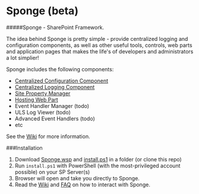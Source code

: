 Sponge (beta)
======

#####Sponge - SharePoint Framework.

The idea behind Sponge is pretty simple - provide centralized logging and configuration components, as well as other useful tools, controls, web parts and application pages that makes the life's of developers and administrators a lot simplier!

Sponge includes the following components:
- [Centralized Configuration Component](../../wiki/Configuration-Framework) 
- [Centralized Logging Component](../../wiki/Logging-Framework) 
- [Site Property Manager](../../wiki/Site-Property-Manager) 
- [Hosting Web Part](../../wiki/Hosting-Web-Part) 
- Event Handler Manager (todo)
- ULS Log Viewer (todo)
- Advanced Event Handlers (todo)
- etc

See the [Wiki](../../wiki/Home)  for more information.

###Installation

1.  Download [Sponge.wsp](../../raw/master/lib/Sponge.wsp) and [install.ps1](../../raw/master/lib/install.ps1) in a folder (or clone this repo)
2.  Run `install.ps1` with PowerShell (with the most-privileged account possible) on your SP Server(s)
3.  Browser will open and take you directly to Sponge.
4.  Read the [Wiki](../../wiki/Home) and [FAQ](../../wiki/FAQ) on how to interact with Sponge.
